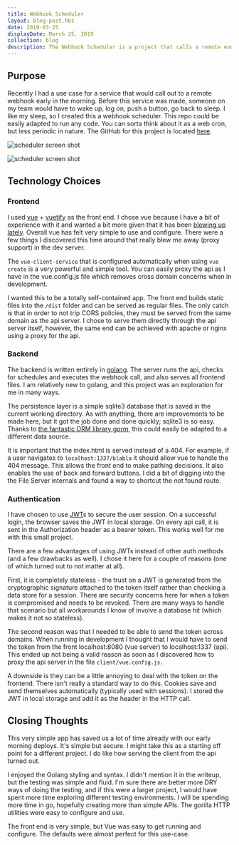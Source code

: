```yaml
---
title: Webhook Scheduler
layout: blog-post.hbs
date: 2019-03-25
displayDate: March 25, 2019
collection: blog
description: The Webhook Scheduler is a project that calls a remote endpoint when a scheduled event occurs. It is a complete front end and backend api that allows persistence between runs and user authentication. The backend api is written in golang and the frontend vue.
---
```


## Purpose

Recently I had a use case for a service that would call out to a remote
webhook early in the morning. Before this service was made, someone on my
team would have to wake up, log on, push a button, go back to sleep. I like
my sleep, so I created this a webhook scheduler. This repo could be easily
adapted to run any code. You can sorta think about it as a web cron, but
less periodic in nature. The GitHub for this project is located
[here](https://github.com/landonturner/scheduler).

![scheduler screen shot](/images/webhook-scheduler-main.png)

![scheduler screen shot](/images/webhook-scheduler-new.png)

## Technology Choices

### Frontend
I used [vue](https://vuejs.org) + [vuetify](https://vuetifyjs.com/en/) as the
front end. I chose vue because I have a bit of experience with it and wanted
a bit more given that it has been [blowing up
lately](https://twitter.com/vuejs/status/1108985101436637185). Overall vue
has felt very simple to use and configure. There were a few things I
discovered this time around that really blew me away (proxy support) in the
dev server.

The `vue-client-service` that is configured automatically when using `vue
create` is a very powerful and simple tool. You can easily proxy the api as I
have in the vue.config.js file which removes cross domain concerns when in
development.

I wanted this to be a totally self-contained app. The front end builds static
files into the `/dist` folder and can be served as regular files. The only
catch is that in order to not trip CORS policies, they must be served from
the same domain as the api server. I chose to serve them directly through the
api server itself, however, the same end can be achieved with apache or nginx
using a proxy for the api.

### Backend
The backend is written entirely in [golang](https://golang.org). The server
runs the api, checks for schedules and executes the webhook call, and also
serves all frontend files. I am relatively new to golang, and this project
was an exploration for me in many ways.

The persistence layer is a simple sqlite3 database that is saved in the
current working directory. As with anything, there are improvements to be
made here, but it got the job done and done quickly; sqlite3 is so easy.
Thanks to [the fantastic ORM library gorm](https://gorm.io), this could
easily be adapted to a different data source.

It is important that the index.html is served instead of a 404. For example,
if a user navigates to `localhost:1337/blabla` it should allow vue to handle
the 404 message. This allows the front end to make pathing decisions. It also
enables the use of back and forward buttons. I did a bit of digging into the
the File Server internals and found a way to shortcut the not found route.

### Authentication
I have chosen to use [JWT](https://jwt.io)s to secure the user session. On a
successful login, the browser saves the JWT in local storage. On every api
call, it is sent in the Authorization header as a bearer token. This works
well for me with this small project.

There are a few advantages of using JWTs instead of other auth methods (and a
few drawbacks as well). I chose it here for a couple of reasons (one of which
turned out to not matter at all).

First, it is completely stateless - the trust on a JWT is generated from the
cryptographic signature attached to the token itself rather than checking a
data store for a session. There are security concerns here for when a token is
compromised and needs to be revoked. There are many ways to handle that
scenario but all workarounds I know of involve a database hit (which makes it
not so stateless).

The second reason was that I needed to be able to send the token across
domains. When running in development I thought that I would have to send the
token from the front localhost:8080 (vue server) to localhost:1337 (api).
This ended up not being a valid reason as soon as I discovered how to proxy
the api server in the file `client/vue.config.js`.

A downside is they can be a little annoying to deal with the token on the
frontend. There isn't really a standard way to do this. Cookies save and send
themselves automatically (typically used with sessions). I stored the JWT in
local storage and add it as the header in the HTTP call.

## Closing Thoughts
This very simple app has saved us a lot of time already with our early
morning deploys. It's simple but secure. I might take this as a starting off
point for a different project. I do like how serving the client from the api
turned out.

I enjoyed the Golang styling and syntax. I didn't mention it in the writeup,
but the testing was simple and fluid. I'm sure there are better more DRY ways
of doing the testing, and if this were a larger project, I would have spent
more time exploring different testing environments. I will be spending more
time in go, hopefully creating more than simple APIs. The gorilla HTTP
utilities were easy to configure and use.

The front end is very simple, but Vue was easy to get running and configure.
The defaults were almost perfect for this use-case.
